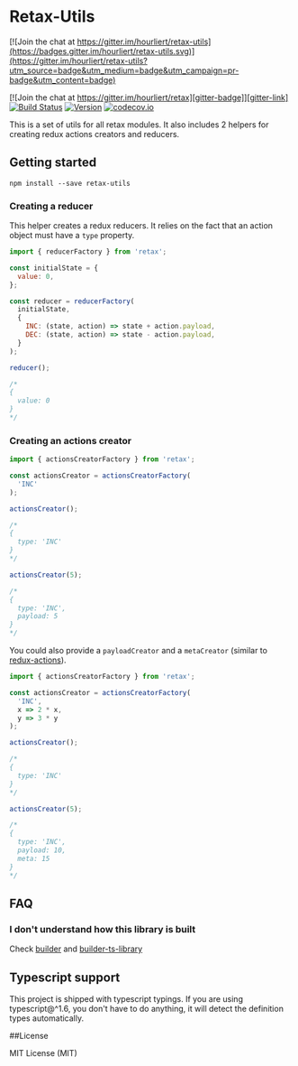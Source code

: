 # Retax-Utils

[![Join the chat at https://gitter.im/hourliert/retax-utils](https://badges.gitter.im/hourliert/retax-utils.svg)](https://gitter.im/hourliert/retax-utils?utm_source=badge&utm_medium=badge&utm_campaign=pr-badge&utm_content=badge)

[![Join the chat at https://gitter.im/hourliert/retax][gitter-badge]][gitter-link]
[![Build Status][travis-badge]][travis-link]
[![Version][version-badge]][version-link]
[![codecov.io][codecov-badge]][codecov-link]

This is a set of utils for all retax modules.
It also includes 2 helpers for creating redux actions creators and reducers.


## Getting started
```
npm install --save retax-utils
```

### Creating a reducer
This helper creates a redux reducers. It relies on the fact that an action object must have a `type` property.

```js
import { reducerFactory } from 'retax';

const initialState = {
  value: 0,
};

const reducer = reducerFactory(
  initialState,
  {
    INC: (state, action) => state + action.payload,
    DEC: (state, action) => state - action.payload,
  }
);

reducer();

/*
{
  value: 0
}
*/

```

### Creating an actions creator

```js
import { actionsCreatorFactory } from 'retax';

const actionsCreator = actionsCreatorFactory(
  'INC'
);

actionsCreator();

/*
{
  type: 'INC'
}
*/

actionsCreator(5);

/*
{
  type: 'INC',
  payload: 5
}
*/

```

You could also provide a `payloadCreator` and a `metaCreator` (similar to [redux-actions](https://github.com/acdlite/redux-actions)).

```js
import { actionsCreatorFactory } from 'retax';

const actionsCreator = actionsCreatorFactory(
  'INC',
  x => 2 * x,
  y => 3 * y
);

actionsCreator();

/*
{
  type: 'INC'
}
*/

actionsCreator(5);

/*
{
  type: 'INC',
  payload: 10,
  meta: 15
}
*/

```


## FAQ
### I don't understand how this library is built
Check [builder][builder-link] and [builder-ts-library][builder-ts-library-link]


## Typescript support
This project is shipped with typescript typings.
If you are using typescript@^1.6, you don't have to do anything, it will detect the definition types automatically.


##License

MIT License (MIT)

[gitter-badge]: https://badges.gitter.im/hourliert/retax.svg
[gitter-link]: https://gitter.im/hourliert/retax?utm_source=badge&utm_medium=badge&utm_campaign=pr-badge&utm_content=badge
[travis-badge]: https://travis-ci.org/retaxJS/retax-utils.svg?branch=master
[travis-link]: https://travis-ci.org/retaxJS/retax-utils
[version-badge]: https://badge.fury.io/js/retax-utils.svg
[version-link]: https://badge.fury.io/js/retax-utils
[codecov-badge]: https://codecov.io/github/retaxJS/retax-utils/coverage.svg?branch=master
[codecov-link]: https://codecov.io/github/retaxJS/retax-utils?branch=master
[builder-link]: http://builder.formidable.com/
[builder-ts-library-link]: https://github.com/hourliert/builder-ts-library
